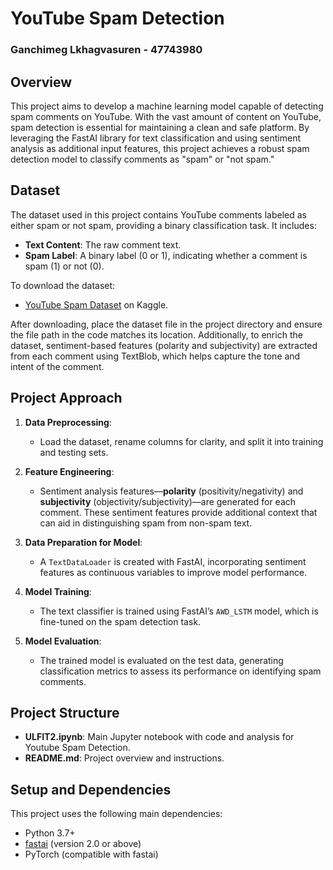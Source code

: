 # YouTube Spam Detection
### Ganchimeg Lkhagvasuren - 47743980

## Overview

This project aims to develop a machine learning model capable of detecting spam comments on YouTube. With the vast amount of content on YouTube, spam detection is essential for maintaining a clean and safe platform. By leveraging the FastAI library for text classification and using sentiment analysis as additional input features, this project achieves a robust spam detection model to classify comments as "spam" or "not spam."

## Dataset

The dataset used in this project contains YouTube comments labeled as either spam or not spam, providing a binary classification task. It includes:

- **Text Content**: The raw comment text.
- **Spam Label**: A binary label (0 or 1), indicating whether a comment is spam (1) or not (0).

To download the dataset:
- [YouTube Spam Dataset](https://www.kaggle.com/datasets/ahsenwaheed/youtube-comments-spam-dataset) on Kaggle.
  
After downloading, place the dataset file in the project directory and ensure the file path in the code matches its location. Additionally, to enrich the dataset, sentiment-based features (polarity and subjectivity) are extracted from each comment using TextBlob, which helps capture the tone and intent of the comment.

## Project Approach

1. **Data Preprocessing**:
   - Load the dataset, rename columns for clarity, and split it into training and testing sets.

2. **Feature Engineering**:
   - Sentiment analysis features—**polarity** (positivity/negativity) and **subjectivity** (objectivity/subjectivity)—are generated for each comment. These sentiment features provide additional context that can aid in distinguishing spam from non-spam text.

3. **Data Preparation for Model**:
   - A `TextDataLoader` is created with FastAI, incorporating sentiment features as continuous variables to improve model performance.

4. **Model Training**:
   - The text classifier is trained using FastAI’s `AWD_LSTM` model, which is fine-tuned on the spam detection task.

5. **Model Evaluation**:
   - The trained model is evaluated on the test data, generating classification metrics to assess its performance on identifying spam comments.

## Project Structure

- **ULFIT2.ipynb**: Main Jupyter notebook with code and analysis for Youtube Spam Detection.
- **README.md**: Project overview and instructions.
  
## Setup and Dependencies

This project uses the following main dependencies:
- Python 3.7+
- [fastai](https://docs.fast.ai/) (version 2.0 or above)
- PyTorch (compatible with fastai)

